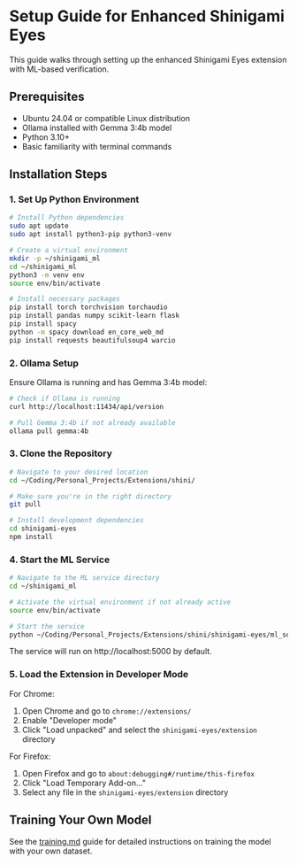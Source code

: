 # Setup Guide for Enhanced Shinigami Eyes

This guide walks through setting up the enhanced Shinigami Eyes extension with ML-based verification.

## Prerequisites

- Ubuntu 24.04 or compatible Linux distribution
- Ollama installed with Gemma 3:4b model
- Python 3.10+
- Basic familiarity with terminal commands

## Installation Steps

### 1. Set Up Python Environment

```bash
# Install Python dependencies
sudo apt update
sudo apt install python3-pip python3-venv

# Create a virtual environment
mkdir -p ~/shinigami_ml
cd ~/shinigami_ml
python3 -m venv env
source env/bin/activate

# Install necessary packages
pip install torch torchvision torchaudio
pip install pandas numpy scikit-learn flask
pip install spacy
python -m spacy download en_core_web_md
pip install requests beautifulsoup4 warcio
```

### 2. Ollama Setup

Ensure Ollama is running and has Gemma 3:4b model:

```bash
# Check if Ollama is running
curl http://localhost:11434/api/version

# Pull Gemma 3:4b if not already available
ollama pull gemma:4b
```

### 3. Clone the Repository

```bash
# Navigate to your desired location
cd ~/Coding/Personal_Projects/Extensions/shini/

# Make sure you're in the right directory
git pull

# Install development dependencies
cd shinigami-eyes
npm install
```

### 4. Start the ML Service

```bash
# Navigate to the ML service directory
cd ~/shinigami_ml

# Activate the virtual environment if not already active
source env/bin/activate

# Start the service
python ~/Coding/Personal_Projects/Extensions/shini/shinigami-eyes/ml_service/app.py
```

The service will run on http://localhost:5000 by default.

### 5. Load the Extension in Developer Mode

For Chrome:
1. Open Chrome and go to `chrome://extensions/`
2. Enable "Developer mode"
3. Click "Load unpacked" and select the `shinigami-eyes/extension` directory

For Firefox:
1. Open Firefox and go to `about:debugging#/runtime/this-firefox`
2. Click "Load Temporary Add-on..."
3. Select any file in the `shinigami-eyes/extension` directory

## Training Your Own Model

See the [training.md](training.md) guide for detailed instructions on training the model with your own dataset.

